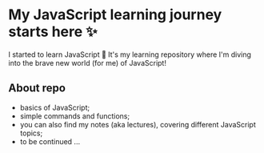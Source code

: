 # My JavaScript learning journey starts here ✨

I started to learn JavaScript 📓
It's my learning repository where I'm diving into the brave new world (for me) of JavaScript!

## About repo

- basics of JavaScript;
- simple commands and functions;
- you can also find my notes (aka lectures), covering different JavaScript topics;
- to be continued ...
